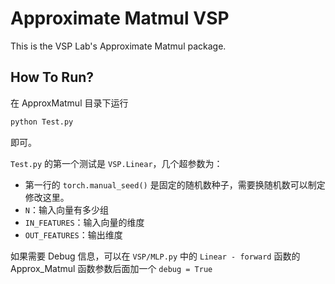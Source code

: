 # Approximate Matmul VSP

This is the VSP Lab's Approximate Matmul package.

## How To Run?
在 ApproxMatmul 目录下运行
```bash
python Test.py
```

即可。

`Test.py` 的第一个测试是 `VSP.Linear`，几个超参数为：
- 第一行的 `torch.manual_seed()` 是固定的随机数种子，需要换随机数可以制定修改这里。
- `N`：输入向量有多少组
- `IN_FEATURES`：输入向量的维度
- `OUT_FEATURES`：输出维度


如果需要 Debug 信息，可以在 `VSP/MLP.py` 中的 `Linear - forward` 函数的 Approx_Matmul 函数参数后面加一个 `debug = True`
